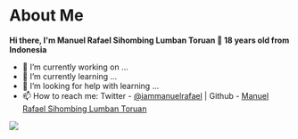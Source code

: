 <h1>About Me</h1>

**Hi there, I'm Manuel Rafael Sihombing Lumban Toruan 👋 18 years old from Indonesia**

- 🔭 I’m currently working on ...
- 🌱 I’m currently learning ...
- 🤔 I’m looking for help with learning ...
- 📫 How to reach me: Twitter - [@iammanuelrafael](https://twitter.com/iammanuelrafael) | Github - [Manuel Rafael Sihombing Lumban Toruan](https://www.linkedin.com/in/manuel-rafael-sihombing-lumban-toruan-70140b257/)

<img src="https://github-readme-stats.vercel.app/api?username=iammanuelrafael&&show_icons=true&title_color=ffffff&icon_color=ffffff&text_color=ffffff&bg_color=000000">
